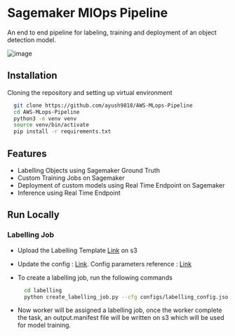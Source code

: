 
# Sagemaker MlOps Pipeline

An end to end pipeline for labeling, training and deployment of an object detection model.

![image](https://user-images.githubusercontent.com/43469729/218812586-bc4acd09-c1c0-481a-b297-aca228b35828.png)
## Installation

Cloning the repository and setting up virtual environment

```bash
  git clone https://github.com/ayush9818/AWS-MLops-Pipeline
  cd AWS-MLops-Pipeline
  python3 -m venv venv
  source venv/bin/activate
  pip install -r requirements.txt
```
    
## Features

- Labelling Objects using Sagemaker Ground Truth
- Custom Training Jobs on Sagemaker
- Deployment of custom models using Real Time Endpoint on Sagemaker
- Inference using Real Time Endpoint



## Run Locally

### Labelling Job

- Upload the Labelling Template [Link](https://github.com/ayush9818/AWS-MLops-Pipeline/blob/main/labelling/configs/instructions.template) on s3 
- Update the config : [Link](https://github.com/ayush9818/AWS-MLops-Pipeline/blob/main/labelling/configs/labelling_config.json). Config parameters reference : [Link](https://github.com/ayush9818/AWS-MLops-Pipeline/wiki/Sagemaker-Labelling-Jobs#parameters-description-) 
- To create a labelling job, run the following commands

  ```bash
    cd labelling
    python create_labelling_job.py --cfg configs/labelling_config.json
  ```
- Now worker will be assigned a labelling job, once the worker complete the task, an output.manifest file will be written on s3 which will be used for model training.

